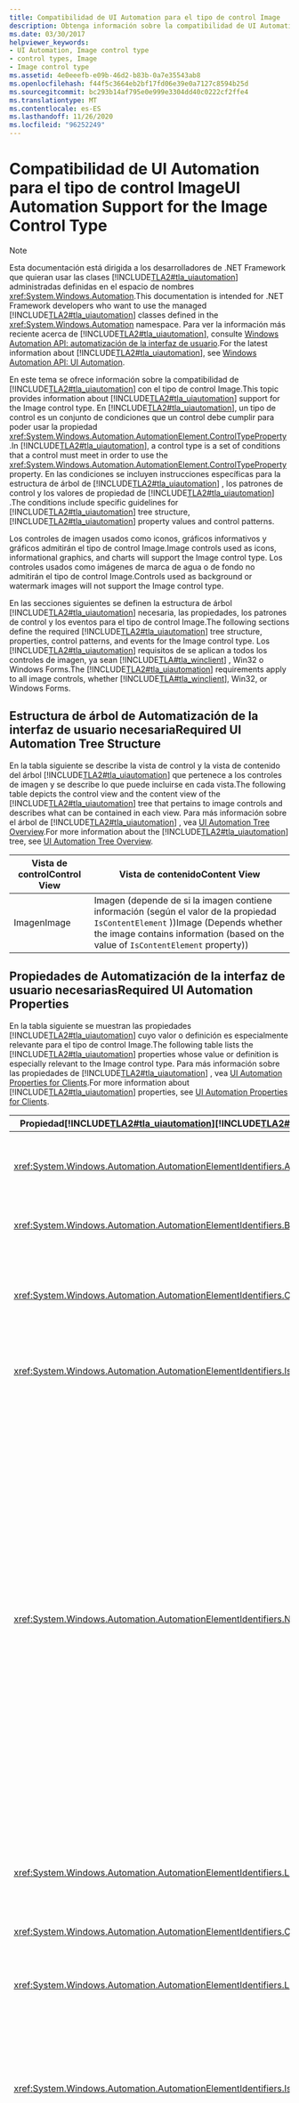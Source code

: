 ```yaml
---
title: Compatibilidad de UI Automation para el tipo de control Image
description: Obtenga información sobre la compatibilidad de UI Automation para el tipo de control Image. Obtenga información sobre la estructura de árbol necesaria, las propiedades, los patrones de control y los eventos.
ms.date: 03/30/2017
helpviewer_keywords:
- UI Automation, Image control type
- control types, Image
- Image control type
ms.assetid: 4e0eeefb-e09b-46d2-b83b-0a7e35543ab8
ms.openlocfilehash: f44f5c3664eb2bf17fd06e39e0a7127c8594b25d
ms.sourcegitcommit: bc293b14af795e0e999e3304dd40c0222cf2ffe4
ms.translationtype: MT
ms.contentlocale: es-ES
ms.lasthandoff: 11/26/2020
ms.locfileid: "96252249"
---
```

# <a name="ui-automation-support-for-the-image-control-type"></a><span data-ttu-id="09844-104">Compatibilidad de UI Automation para el tipo de control Image</span><span class="sxs-lookup"><span data-stu-id="09844-104">UI Automation Support for the Image Control Type</span></span>

> [!NOTE]
> <span data-ttu-id="09844-105">Esta documentación está dirigida a los desarrolladores de .NET Framework que quieran usar las clases [!INCLUDE[TLA2#tla_uiautomation](../../../includes/tla2sharptla-uiautomation-md.md)] administradas definidas en el espacio de nombres <xref:System.Windows.Automation>.</span><span class="sxs-lookup"><span data-stu-id="09844-105">This documentation is intended for .NET Framework developers who want to use the managed [!INCLUDE[TLA2#tla_uiautomation](../../../includes/tla2sharptla-uiautomation-md.md)] classes defined in the <xref:System.Windows.Automation> namespace.</span></span> <span data-ttu-id="09844-106">Para ver la información más reciente acerca de [!INCLUDE[TLA2#tla_uiautomation](../../../includes/tla2sharptla-uiautomation-md.md)], consulte [Windows Automation API: automatización de la interfaz de usuario](/windows/win32/winauto/entry-uiauto-win32).</span><span class="sxs-lookup"><span data-stu-id="09844-106">For the latest information about [!INCLUDE[TLA2#tla_uiautomation](../../../includes/tla2sharptla-uiautomation-md.md)], see [Windows Automation API: UI Automation](/windows/win32/winauto/entry-uiauto-win32).</span></span>  
  
 <span data-ttu-id="09844-107">En este tema se ofrece información sobre la compatibilidad de [!INCLUDE[TLA2#tla_uiautomation](../../../includes/tla2sharptla-uiautomation-md.md)] con el tipo de control Image.</span><span class="sxs-lookup"><span data-stu-id="09844-107">This topic provides information about [!INCLUDE[TLA2#tla_uiautomation](../../../includes/tla2sharptla-uiautomation-md.md)] support for the Image control type.</span></span> <span data-ttu-id="09844-108">En [!INCLUDE[TLA2#tla_uiautomation](../../../includes/tla2sharptla-uiautomation-md.md)], un tipo de control es un conjunto de condiciones que un control debe cumplir para poder usar la propiedad <xref:System.Windows.Automation.AutomationElement.ControlTypeProperty> .</span><span class="sxs-lookup"><span data-stu-id="09844-108">In [!INCLUDE[TLA2#tla_uiautomation](../../../includes/tla2sharptla-uiautomation-md.md)], a control type is a set of conditions that a control must meet in order to use the <xref:System.Windows.Automation.AutomationElement.ControlTypeProperty> property.</span></span> <span data-ttu-id="09844-109">En las condiciones se incluyen instrucciones específicas para la estructura de árbol de [!INCLUDE[TLA2#tla_uiautomation](../../../includes/tla2sharptla-uiautomation-md.md)] , los patrones de control y los valores de propiedad de [!INCLUDE[TLA2#tla_uiautomation](../../../includes/tla2sharptla-uiautomation-md.md)] .</span><span class="sxs-lookup"><span data-stu-id="09844-109">The conditions include specific guidelines for [!INCLUDE[TLA2#tla_uiautomation](../../../includes/tla2sharptla-uiautomation-md.md)] tree structure, [!INCLUDE[TLA2#tla_uiautomation](../../../includes/tla2sharptla-uiautomation-md.md)] property values and control patterns.</span></span>  
  
 <span data-ttu-id="09844-110">Los controles de imagen usados como iconos, gráficos informativos y gráficos admitirán el tipo de control Image.</span><span class="sxs-lookup"><span data-stu-id="09844-110">Image controls used as icons, informational graphics, and charts will support the Image control type.</span></span> <span data-ttu-id="09844-111">Los controles usados como imágenes de marca de agua o de fondo no admitirán el tipo de control Image.</span><span class="sxs-lookup"><span data-stu-id="09844-111">Controls used as background or watermark images will not support the Image control type.</span></span>  
  
 <span data-ttu-id="09844-112">En las secciones siguientes se definen la estructura de árbol [!INCLUDE[TLA2#tla_uiautomation](../../../includes/tla2sharptla-uiautomation-md.md)] necesaria, las propiedades, los patrones de control y los eventos para el tipo de control Image.</span><span class="sxs-lookup"><span data-stu-id="09844-112">The following sections define the required [!INCLUDE[TLA2#tla_uiautomation](../../../includes/tla2sharptla-uiautomation-md.md)] tree structure, properties, control patterns, and events for the Image control type.</span></span> <span data-ttu-id="09844-113">Los [!INCLUDE[TLA2#tla_uiautomation](../../../includes/tla2sharptla-uiautomation-md.md)] requisitos de se aplican a todos los controles de imagen, ya sean [!INCLUDE[TLA#tla_winclient](../../../includes/tlasharptla-winclient-md.md)] , Win32 o Windows Forms.</span><span class="sxs-lookup"><span data-stu-id="09844-113">The [!INCLUDE[TLA2#tla_uiautomation](../../../includes/tla2sharptla-uiautomation-md.md)] requirements apply to all image controls, whether [!INCLUDE[TLA#tla_winclient](../../../includes/tlasharptla-winclient-md.md)], Win32, or Windows Forms.</span></span>  
  
<a name="Required_UI_Automation_Tree_Structure"></a>

## <a name="required-ui-automation-tree-structure"></a><span data-ttu-id="09844-114">Estructura de árbol de Automatización de la interfaz de usuario necesaria</span><span class="sxs-lookup"><span data-stu-id="09844-114">Required UI Automation Tree Structure</span></span>  

 <span data-ttu-id="09844-115">En la tabla siguiente se describe la vista de control y la vista de contenido del árbol [!INCLUDE[TLA2#tla_uiautomation](../../../includes/tla2sharptla-uiautomation-md.md)] que pertenece a los controles de imagen y se describe lo que puede incluirse en cada vista.</span><span class="sxs-lookup"><span data-stu-id="09844-115">The following table depicts the control view and the content view of the [!INCLUDE[TLA2#tla_uiautomation](../../../includes/tla2sharptla-uiautomation-md.md)] tree that pertains to image controls and describes what can be contained in each view.</span></span> <span data-ttu-id="09844-116">Para más información sobre el árbol de [!INCLUDE[TLA2#tla_uiautomation](../../../includes/tla2sharptla-uiautomation-md.md)] , vea [UI Automation Tree Overview](ui-automation-tree-overview.md).</span><span class="sxs-lookup"><span data-stu-id="09844-116">For more information about the [!INCLUDE[TLA2#tla_uiautomation](../../../includes/tla2sharptla-uiautomation-md.md)] tree, see [UI Automation Tree Overview](ui-automation-tree-overview.md).</span></span>  
  
|<span data-ttu-id="09844-117">Vista de control</span><span class="sxs-lookup"><span data-stu-id="09844-117">Control View</span></span>|<span data-ttu-id="09844-118">Vista de contenido</span><span class="sxs-lookup"><span data-stu-id="09844-118">Content View</span></span>|  
|------------------|------------------|  
|<span data-ttu-id="09844-119">Imagen</span><span class="sxs-lookup"><span data-stu-id="09844-119">Image</span></span>|<span data-ttu-id="09844-120">Imagen (depende de si la imagen contiene información (según el valor de la propiedad `IsContentElement` ))</span><span class="sxs-lookup"><span data-stu-id="09844-120">Image (Depends whether the image contains information (based on the value of `IsContentElement` property))</span></span>|  
  
<a name="Required_UI_Automation_Properties"></a>

## <a name="required-ui-automation-properties"></a><span data-ttu-id="09844-121">Propiedades de Automatización de la interfaz de usuario necesarias</span><span class="sxs-lookup"><span data-stu-id="09844-121">Required UI Automation Properties</span></span>  

 <span data-ttu-id="09844-122">En la tabla siguiente se muestran las propiedades [!INCLUDE[TLA2#tla_uiautomation](../../../includes/tla2sharptla-uiautomation-md.md)] cuyo valor o definición es especialmente relevante para el tipo de control Image.</span><span class="sxs-lookup"><span data-stu-id="09844-122">The following table lists the [!INCLUDE[TLA2#tla_uiautomation](../../../includes/tla2sharptla-uiautomation-md.md)] properties whose value or definition is especially relevant to the Image control type.</span></span> <span data-ttu-id="09844-123">Para más información sobre las propiedades de [!INCLUDE[TLA2#tla_uiautomation](../../../includes/tla2sharptla-uiautomation-md.md)] , vea [UI Automation Properties for Clients](ui-automation-properties-for-clients.md).</span><span class="sxs-lookup"><span data-stu-id="09844-123">For more information about [!INCLUDE[TLA2#tla_uiautomation](../../../includes/tla2sharptla-uiautomation-md.md)] properties, see [UI Automation Properties for Clients](ui-automation-properties-for-clients.md).</span></span>  
  
|<span data-ttu-id="09844-124">Propiedad[!INCLUDE[TLA2#tla_uiautomation](../../../includes/tla2sharptla-uiautomation-md.md)]</span><span class="sxs-lookup"><span data-stu-id="09844-124">[!INCLUDE[TLA2#tla_uiautomation](../../../includes/tla2sharptla-uiautomation-md.md)] Property</span></span>|<span data-ttu-id="09844-125">Valor</span><span class="sxs-lookup"><span data-stu-id="09844-125">Value</span></span>|<span data-ttu-id="09844-126">Notas</span><span class="sxs-lookup"><span data-stu-id="09844-126">Notes</span></span>|  
|------------------------------------------------------------------------------------|-----------|-----------|  
|<xref:System.Windows.Automation.AutomationElementIdentifiers.AutomationIdProperty>|<span data-ttu-id="09844-127">Vea las notas.</span><span class="sxs-lookup"><span data-stu-id="09844-127">See notes.</span></span>|<span data-ttu-id="09844-128">El valor de esta propiedad debe ser único en todos los controles de una aplicación.</span><span class="sxs-lookup"><span data-stu-id="09844-128">The value of this property needs to be unique across all controls in an application.</span></span>|  
|<xref:System.Windows.Automation.AutomationElementIdentifiers.BoundingRectangleProperty>|<span data-ttu-id="09844-129">Vea las notas.</span><span class="sxs-lookup"><span data-stu-id="09844-129">See notes.</span></span>|<span data-ttu-id="09844-130">El rectángulo exterior que contiene el control completo.</span><span class="sxs-lookup"><span data-stu-id="09844-130">The outermost rectangle that contains the whole control.</span></span>|  
|<xref:System.Windows.Automation.AutomationElementIdentifiers.ClickablePointProperty>|<span data-ttu-id="09844-131">Vea las notas.</span><span class="sxs-lookup"><span data-stu-id="09844-131">See notes.</span></span>|<span data-ttu-id="09844-132">Un punto donde se puede hacer clic del control de imagen debe ser un punto dentro del rectángulo delimitador del control de imagen.</span><span class="sxs-lookup"><span data-stu-id="09844-132">The image control’s clickable point must be a point within the bounding rectangle of the image control.</span></span>|  
|<xref:System.Windows.Automation.AutomationElementIdentifiers.IsKeyboardFocusableProperty>|<span data-ttu-id="09844-133">Vea las notas.</span><span class="sxs-lookup"><span data-stu-id="09844-133">See notes.</span></span>|<span data-ttu-id="09844-134">Si el control puede recibir el foco del teclado, debe admitir esta propiedad.</span><span class="sxs-lookup"><span data-stu-id="09844-134">If the control can receive keyboard focus, it must support this property.</span></span>|  
|<xref:System.Windows.Automation.AutomationElementIdentifiers.NameProperty>|<span data-ttu-id="09844-135">Vea las notas.</span><span class="sxs-lookup"><span data-stu-id="09844-135">See notes.</span></span>|<span data-ttu-id="09844-136">La propiedad Name se debe exponer para todos los controles de imagen que contienen información.</span><span class="sxs-lookup"><span data-stu-id="09844-136">The Name property must be exposed for all image controls that contain information.</span></span> <span data-ttu-id="09844-137">El acceso mediante programación a esta información requiere que se ofrezca un equivalente textual al gráfico.</span><span class="sxs-lookup"><span data-stu-id="09844-137">Programmatic access to this information requires that a textual equivalent to the graphic be provided.</span></span> <span data-ttu-id="09844-138">Si el control de imagen es puramente decorativo, únicamente debe aparecer en la vista de control del árbol [!INCLUDE[TLA2#tla_uiautomation](../../../includes/tla2sharptla-uiautomation-md.md)] y no es necesario que tenga un nombre.</span><span class="sxs-lookup"><span data-stu-id="09844-138">If the image control is purely decorative, it must only show up in the control view of the [!INCLUDE[TLA2#tla_uiautomation](../../../includes/tla2sharptla-uiautomation-md.md)] tree and is not required to have a name.</span></span> <span data-ttu-id="09844-139">Los marcos de trabajo de interfaz de usuario deben admitir propiedad de texto alternativo o ALT en las imágenes que se pueden establecer desde dentro de su marco de trabajo.</span><span class="sxs-lookup"><span data-stu-id="09844-139">UI frameworks must support an ALT or alternate text property on images that can be set from within their framework.</span></span> <span data-ttu-id="09844-140">Esta propiedad se asignará entonces a la propiedad de nombre [!INCLUDE[TLA2#tla_uiautomation](../../../includes/tla2sharptla-uiautomation-md.md)] .</span><span class="sxs-lookup"><span data-stu-id="09844-140">This property will then map to the [!INCLUDE[TLA2#tla_uiautomation](../../../includes/tla2sharptla-uiautomation-md.md)] Name property.</span></span>|  
|<xref:System.Windows.Automation.AutomationElementIdentifiers.LabeledByProperty>|<span data-ttu-id="09844-141">Vea las notas.</span><span class="sxs-lookup"><span data-stu-id="09844-141">See notes.</span></span>|<span data-ttu-id="09844-142">Si hay una etiqueta de texto estático, esta propiedad debe exponer una referencia a ese control.</span><span class="sxs-lookup"><span data-stu-id="09844-142">If there is a static text label then this property must expose a reference to that control.</span></span>|  
|<xref:System.Windows.Automation.AutomationElementIdentifiers.ControlTypeProperty>|<span data-ttu-id="09844-143">Imagen</span><span class="sxs-lookup"><span data-stu-id="09844-143">Image</span></span>|<span data-ttu-id="09844-144">Este valor es el mismo para todos los marcos de trabajo de la interfaz de usuario.</span><span class="sxs-lookup"><span data-stu-id="09844-144">This value is the same for all UI frameworks.</span></span>|  
|<xref:System.Windows.Automation.AutomationElementIdentifiers.LocalizedControlTypeProperty>|<span data-ttu-id="09844-145">"imagen"</span><span class="sxs-lookup"><span data-stu-id="09844-145">"image"</span></span>|<span data-ttu-id="09844-146">Cadena localizada que corresponde al tipo de control Image.</span><span class="sxs-lookup"><span data-stu-id="09844-146">Localized string corresponding to the Image control type.</span></span>|  
|<xref:System.Windows.Automation.AutomationElementIdentifiers.IsContentElementProperty>|<span data-ttu-id="09844-147">Vea las notas.</span><span class="sxs-lookup"><span data-stu-id="09844-147">See notes.</span></span>|<span data-ttu-id="09844-148">El control de imagen debe incluirse en la vista de contenido del árbol [!INCLUDE[TLA2#tla_uiautomation](../../../includes/tla2sharptla-uiautomation-md.md)] cuando contiene información significativa aún no expuesta al usuario final.</span><span class="sxs-lookup"><span data-stu-id="09844-148">The image control must be included in the content view of the [!INCLUDE[TLA2#tla_uiautomation](../../../includes/tla2sharptla-uiautomation-md.md)] tree when it contains meaningful information not already exposed to the end user.</span></span>|  
|<xref:System.Windows.Automation.AutomationElementIdentifiers.IsControlElementProperty>|<span data-ttu-id="09844-149">True</span><span class="sxs-lookup"><span data-stu-id="09844-149">True</span></span>|<span data-ttu-id="09844-150">El control de imagen siempre se incluye en la vista del control del árbol [!INCLUDE[TLA2#tla_uiautomation](../../../includes/tla2sharptla-uiautomation-md.md)] .</span><span class="sxs-lookup"><span data-stu-id="09844-150">The image control is always included in the control view of the [!INCLUDE[TLA2#tla_uiautomation](../../../includes/tla2sharptla-uiautomation-md.md)] tree.</span></span>|  
|<xref:System.Windows.Automation.AutomationElementIdentifiers.HelpTextProperty>|<span data-ttu-id="09844-151">Vea las notas.</span><span class="sxs-lookup"><span data-stu-id="09844-151">See notes.</span></span>|<span data-ttu-id="09844-152">La propiedad HelpText expone una cadena localizada que describe el aspecto visual real del control (por ejemplo, un cuadrado rojo con una "X" blanca) u otra información sobre herramientas asociada a la imagen.</span><span class="sxs-lookup"><span data-stu-id="09844-152">The HelpText property exposes a localized string which describes the actual visual appearance of the control (for example, a red square with a white ‘X’) or other tooltip information associated with the image.</span></span><br /><br /> <span data-ttu-id="09844-153">Se debe admitir esta propiedad cuando se necesite una descripción larga para transmitir más información sobre el control de imagen.</span><span class="sxs-lookup"><span data-stu-id="09844-153">This property must be supported when a long description is needed to convey more information about the image control.</span></span> <span data-ttu-id="09844-154">Por ejemplo, un gráfico o diagrama complicado.</span><span class="sxs-lookup"><span data-stu-id="09844-154">For example, a complicated chart or diagram.</span></span> <span data-ttu-id="09844-155">Esta propiedad se asigna a la etiqueta LongDesc HTML y la etiqueta Desc de Scalable Vector Graphics (SVG).</span><span class="sxs-lookup"><span data-stu-id="09844-155">This property maps to the HTML LongDesc tag and the Scalable Vector Graphics (SVG) Desc tag.</span></span> <span data-ttu-id="09844-156">Los desarrolladores que trabajan con controles de imagen deben admitir una propiedad para permitir la descripción visual que se establecerá en el control.</span><span class="sxs-lookup"><span data-stu-id="09844-156">Developers working with image controls must support a property to allow the visual description to be set on the control.</span></span> <span data-ttu-id="09844-157">Esta propiedad se debe asignar a la propiedad VisualDescription de automatización de la interfaz de usuario.</span><span class="sxs-lookup"><span data-stu-id="09844-157">This property must be mapped to the UI Automation VisualDescription property.</span></span>|  
|<xref:System.Windows.Automation.AutomationElementIdentifiers.ItemStatusProperty>|<span data-ttu-id="09844-158">Vea las notas.</span><span class="sxs-lookup"><span data-stu-id="09844-158">See notes.</span></span>|<span data-ttu-id="09844-159">Si el control de imagen representa la información del estado sobre un elemento concreto de la pantalla, el control debe incluirse dentro del elemento.</span><span class="sxs-lookup"><span data-stu-id="09844-159">If the image control represents state information about a particular item on the screen, the control should be contained within the item.</span></span> <span data-ttu-id="09844-160">Cuando la imagen está dentro de un elemento, el elemento debe admitir la propiedad de estado y generar las notificaciones adecuadas cuando cambie el estado.</span><span class="sxs-lookup"><span data-stu-id="09844-160">When the image is contained within an item the item must support the status property and raise appropriate notifications when the status changes.</span></span><br /><br /> <span data-ttu-id="09844-161">Si una imagen es un control independiente y transmite el estado, se debe admitir esta propiedad.</span><span class="sxs-lookup"><span data-stu-id="09844-161">If an image is a standalone control and is conveying status this property must be supported.</span></span>|  
  
<a name="Required_UI_Automation_Control_Patterns"></a>

## <a name="required-ui-automation-control-patterns"></a><span data-ttu-id="09844-162">Patrones de control de Automatización de la interfaz de usuario necesarios</span><span class="sxs-lookup"><span data-stu-id="09844-162">Required UI Automation Control Patterns</span></span>  

 <span data-ttu-id="09844-163">En la tabla siguiente se muestran los patrones de control [!INCLUDE[TLA2#tla_uiautomation](../../../includes/tla2sharptla-uiautomation-md.md)] que se deben admitir por todos los controles de imagen.</span><span class="sxs-lookup"><span data-stu-id="09844-163">The following table lists the [!INCLUDE[TLA2#tla_uiautomation](../../../includes/tla2sharptla-uiautomation-md.md)] control patterns required to be supported by all image controls.</span></span> <span data-ttu-id="09844-164">Para más información sobre los patrones de control, vea [UI Automation Control Patterns Overview](ui-automation-control-patterns-overview.md).</span><span class="sxs-lookup"><span data-stu-id="09844-164">For more information about control patterns, see [UI Automation Control Patterns Overview](ui-automation-control-patterns-overview.md).</span></span>  
  
|<span data-ttu-id="09844-165">Patrón de control</span><span class="sxs-lookup"><span data-stu-id="09844-165">Control Pattern</span></span>|<span data-ttu-id="09844-166">Soporte técnico</span><span class="sxs-lookup"><span data-stu-id="09844-166">Support</span></span>|<span data-ttu-id="09844-167">Notas</span><span class="sxs-lookup"><span data-stu-id="09844-167">Notes</span></span>|  
|---------------------|-------------|-----------|  
|<xref:System.Windows.Automation.Provider.IGridItemProvider>|<span data-ttu-id="09844-168">Depende</span><span class="sxs-lookup"><span data-stu-id="09844-168">Depends</span></span>|<span data-ttu-id="09844-169">El control de imagen admite el patrón Grid Item si el control está dentro de un contenedor de cuadrícula.</span><span class="sxs-lookup"><span data-stu-id="09844-169">The image control supports the Grid Item pattern if the control is within a grid container.</span></span>|  
|<xref:System.Windows.Automation.Provider.ITableItemProvider>|<span data-ttu-id="09844-170">Depende</span><span class="sxs-lookup"><span data-stu-id="09844-170">Depends</span></span>|<span data-ttu-id="09844-171">El control de imagen admite el patrón Table Item  si el control está dentro de un contenedor que tiene controles de encabezado.</span><span class="sxs-lookup"><span data-stu-id="09844-171">The image control supports the Table Item pattern if the control is within a container that has header controls.</span></span>|  
|<xref:System.Windows.Automation.Provider.IInvokeProvider>|<span data-ttu-id="09844-172">Nunca</span><span class="sxs-lookup"><span data-stu-id="09844-172">Never</span></span>|<span data-ttu-id="09844-173">Si el control de imagen contiene una imagen en la que se puede hacer clic, el control debe admitir un tipo de control que admita el patrón Invoke, como el tipo de control Button.</span><span class="sxs-lookup"><span data-stu-id="09844-173">If the image control contains a clickable image, the control should support a control type that supports the Invoke pattern, such as the Button control type.</span></span>|  
|<xref:System.Windows.Automation.Provider.ISelectionItemProvider>|<span data-ttu-id="09844-174">Nunca</span><span class="sxs-lookup"><span data-stu-id="09844-174">Never</span></span>|<span data-ttu-id="09844-175">Los controles de imagen no deben admitir el patrón Selection Item.</span><span class="sxs-lookup"><span data-stu-id="09844-175">Image controls should not support the Selection Item pattern.</span></span>|  
  
<a name="Required_UI_Automation_Events"></a>

## <a name="required-ui-automation-events"></a><span data-ttu-id="09844-176">Eventos de Automatización de la interfaz de usuario necesarios</span><span class="sxs-lookup"><span data-stu-id="09844-176">Required UI Automation Events</span></span>  

 <span data-ttu-id="09844-177">En la tabla siguiente se muestran los eventos [!INCLUDE[TLA2#tla_uiautomation](../../../includes/tla2sharptla-uiautomation-md.md)] que se deben admitir por todos los controles de imagen.</span><span class="sxs-lookup"><span data-stu-id="09844-177">The following table lists the [!INCLUDE[TLA2#tla_uiautomation](../../../includes/tla2sharptla-uiautomation-md.md)] events required to be supported by all image controls.</span></span> <span data-ttu-id="09844-178">Para más información sobre los eventos, vea [UI Automation Events Overview](ui-automation-events-overview.md).</span><span class="sxs-lookup"><span data-stu-id="09844-178">For more information on events, see [UI Automation Events Overview](ui-automation-events-overview.md).</span></span>  
  
|<span data-ttu-id="09844-179">o[!INCLUDE[TLA2#tla_uiautomation](../../../includes/tla2sharptla-uiautomation-md.md)]</span><span class="sxs-lookup"><span data-stu-id="09844-179">[!INCLUDE[TLA2#tla_uiautomation](../../../includes/tla2sharptla-uiautomation-md.md)] Event</span></span>|<span data-ttu-id="09844-180">Soporte técnico</span><span class="sxs-lookup"><span data-stu-id="09844-180">Support</span></span>|<span data-ttu-id="09844-181">Notas</span><span class="sxs-lookup"><span data-stu-id="09844-181">Notes</span></span>|  
|---------------------------------------------------------------------------------|-------------|-----------|  
|<xref:System.Windows.Automation.InvokePatternIdentifiers.InvokedEvent>|<span data-ttu-id="09844-182">Nunca</span><span class="sxs-lookup"><span data-stu-id="09844-182">Never</span></span>|<span data-ttu-id="09844-183">None</span><span class="sxs-lookup"><span data-stu-id="09844-183">None</span></span>|  
|<xref:System.Windows.Automation.SelectionItemPatternIdentifiers.ElementAddedToSelectionEvent>|<span data-ttu-id="09844-184">Nunca</span><span class="sxs-lookup"><span data-stu-id="09844-184">Never</span></span>|<span data-ttu-id="09844-185">None</span><span class="sxs-lookup"><span data-stu-id="09844-185">None</span></span>|  
|<xref:System.Windows.Automation.SelectionItemPatternIdentifiers.ElementRemovedFromSelectionEvent>|<span data-ttu-id="09844-186">Nunca</span><span class="sxs-lookup"><span data-stu-id="09844-186">Never</span></span>|<span data-ttu-id="09844-187">None</span><span class="sxs-lookup"><span data-stu-id="09844-187">None</span></span>|  
|<xref:System.Windows.Automation.SelectionItemPatternIdentifiers.ElementSelectedEvent>|<span data-ttu-id="09844-188">Nunca</span><span class="sxs-lookup"><span data-stu-id="09844-188">Never</span></span>|<span data-ttu-id="09844-189">None</span><span class="sxs-lookup"><span data-stu-id="09844-189">None</span></span>|  
|<span data-ttu-id="09844-190">Evento cambiado por propiedad<xref:System.Windows.Automation.AutomationElementIdentifiers.BoundingRectangleProperty> .</span><span class="sxs-lookup"><span data-stu-id="09844-190"><xref:System.Windows.Automation.AutomationElementIdentifiers.BoundingRectangleProperty> property-changed event.</span></span>|<span data-ttu-id="09844-191">Requerido</span><span class="sxs-lookup"><span data-stu-id="09844-191">Required</span></span>|<span data-ttu-id="09844-192">None</span><span class="sxs-lookup"><span data-stu-id="09844-192">None</span></span>|  
|<span data-ttu-id="09844-193">Evento cambiado por propiedad<xref:System.Windows.Automation.AutomationElementIdentifiers.IsOffscreenProperty> .</span><span class="sxs-lookup"><span data-stu-id="09844-193"><xref:System.Windows.Automation.AutomationElementIdentifiers.IsOffscreenProperty> property-changed event.</span></span>|<span data-ttu-id="09844-194">Requerido</span><span class="sxs-lookup"><span data-stu-id="09844-194">Required</span></span>|<span data-ttu-id="09844-195">None</span><span class="sxs-lookup"><span data-stu-id="09844-195">None</span></span>|  
|<span data-ttu-id="09844-196">Evento cambiado por propiedad<xref:System.Windows.Automation.AutomationElementIdentifiers.IsEnabledProperty> .</span><span class="sxs-lookup"><span data-stu-id="09844-196"><xref:System.Windows.Automation.AutomationElementIdentifiers.IsEnabledProperty> property-changed event.</span></span>|<span data-ttu-id="09844-197">Requerido</span><span class="sxs-lookup"><span data-stu-id="09844-197">Required</span></span>|<span data-ttu-id="09844-198">None</span><span class="sxs-lookup"><span data-stu-id="09844-198">None</span></span>|  
|<span data-ttu-id="09844-199">Evento cambiado por propiedad<xref:System.Windows.Automation.AutomationElementIdentifiers.NameProperty> .</span><span class="sxs-lookup"><span data-stu-id="09844-199"><xref:System.Windows.Automation.AutomationElementIdentifiers.NameProperty> property-changed event.</span></span>|<span data-ttu-id="09844-200">Requerido</span><span class="sxs-lookup"><span data-stu-id="09844-200">Required</span></span>|<span data-ttu-id="09844-201">None</span><span class="sxs-lookup"><span data-stu-id="09844-201">None</span></span>|  
|<xref:System.Windows.Automation.AutomationElementIdentifiers.AutomationFocusChangedEvent>|<span data-ttu-id="09844-202">Obligatorio</span><span class="sxs-lookup"><span data-stu-id="09844-202">Required</span></span>|<span data-ttu-id="09844-203">None</span><span class="sxs-lookup"><span data-stu-id="09844-203">None</span></span>|  
|<xref:System.Windows.Automation.AutomationElementIdentifiers.StructureChangedEvent>|<span data-ttu-id="09844-204">Obligatorio</span><span class="sxs-lookup"><span data-stu-id="09844-204">Required</span></span>|<span data-ttu-id="09844-205">None</span><span class="sxs-lookup"><span data-stu-id="09844-205">None</span></span>|  
  
## <a name="see-also"></a><span data-ttu-id="09844-206">Vea también</span><span class="sxs-lookup"><span data-stu-id="09844-206">See also</span></span>

- <xref:System.Windows.Automation.ControlType.Image>
- [<span data-ttu-id="09844-207">Información general sobre tipos de control de UI Automation</span><span class="sxs-lookup"><span data-stu-id="09844-207">UI Automation Control Types Overview</span></span>](ui-automation-control-types-overview.md)
- [<span data-ttu-id="09844-208">Información general sobre UI Automation</span><span class="sxs-lookup"><span data-stu-id="09844-208">UI Automation Overview</span></span>](ui-automation-overview.md)
